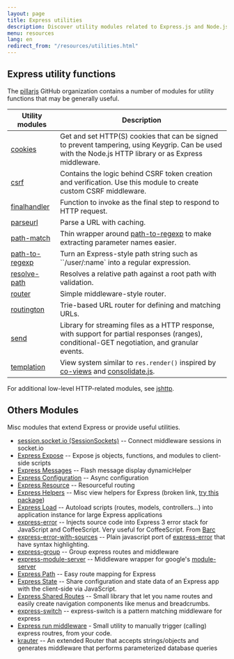 ```yaml
---
layout: page
title: Express utilities
description: Discover utility modules related to Express.js and Node.js, including tools for cookies, CSRF protection, URL parsing, routing, and more to enhance your applications.
menu: resources
lang: en
redirect_from: "/resources/utilities.html"
---
```


## Express utility functions

The [pillarjs](https://github.com/pillarjs) GitHub organization contains a number of modules
for utility functions that may be generally useful.

| Utility modules | Description|
|-----------------|------------|
| [cookies](https://www.npmjs.com/package/cookies) | Get and set HTTP(S) cookies that can be signed to prevent tampering, using Keygrip. Can be used with the Node.js HTTP library or as Express middleware.|
| [csrf](https://www.npmjs.com/package/csrf) | Contains the logic behind CSRF token creation and verification.  Use this module to create custom CSRF middleware.|
| [finalhandler](https://www.npmjs.com/package/finalhandler) | Function to invoke as the final step to respond to HTTP request.|
| [parseurl](https://www.npmjs.com/package/parseurl) | Parse a URL with caching. |
| [path-match](https://www.npmjs.com/package/path-match) | Thin wrapper around [path-to-regexp](https://github.com/component/path-to-regexp) to make extracting parameter names easier.|
| [path-to-regexp](https://www.npmjs.com/package/path-to-regexp) | Turn an Express-style path string such as ``/user/:name` into a regular expression.|
| [resolve-path](https://www.npmjs.com/package/resolve-path) | Resolves a relative path against a root path with validation. |
| [router](https://www.npmjs.com/package/router) | Simple middleware-style router. |
| [routington](https://www.npmjs.com/package/routington) |  Trie-based URL router for defining and matching URLs. |
| [send](https://www.npmjs.com/package/send) | Library for streaming files as a HTTP response, with support for partial responses (ranges), conditional-GET negotiation, and granular events.|
| [templation](https://www.npmjs.com/package/templation) | View system similar to `res.render()` inspired by [co-views](https://github.com/visionmedia/co-views) and [consolidate.js](https://github.com/visionmedia/consolidate.js/). |


For additional low-level HTTP-related modules, see [jshttp](http://jshttp.github.io/).


## Others Modules

Misc modules that extend Express or provide useful utilities.

-   [session.socket.io (SessionSockets)](https://github.com/functioncallback/session.socket.io) -- Connect middleware sessions in socket.io
-   [Express Expose](http://github.com/visionmedia/express-expose) -- Expose js objects, functions, and modules to client-side scripts
-   [Express Messages](http://github.com/visionmedia/express-messages) -- Flash message display dynamicHelper
-   [Express Configuration](http://github.com/visionmedia/express-configuration) -- Async configuration
-   [Express Resource](http://github.com/visionmedia/express-resource) -- Resourceful routing
-   [Express Helpers](https://github.com/masahiroh/express-helpers) -- Misc view helpers for Express (broken link, [try this package](https://github.com/tanema/express-helpers))
-   [Express Load](https://github.com/jarradseers/express-load) -- Autoload scripts (routes, models, controllers...) into application instance for large Express applications
-   [express-error](https://github.com/barc/express-error) -- Injects source code into Express 3 error stack for JavaScript and CoffeeScript. Very useful for CoffeeScript. From [Barc](http://barc.com/)
-   [express-error-with-sources](https://github.com/floatdrop/express-error-with-sources) -- Plain javascript port of [express-error](https://github.com/barc/express-error) that have syntax highlighting.
-   [express-group](https://github.com/damienklinnert/express-group) -- Group express routes and middleware
-   [express-module-server](https://github.com/jaitaiwan/express-module-server) -- Middleware wrapper for google's [module-server](https://github.com/google/module-server)
-   [Express Path](https://github.com/hyubs/express-path) -- Easy route mapping for Express
-   [Express State](https://github.com/yahoo/express-state) -- Share configuration and state data of an Express app with the client-side via JavaScript.
-   [Express Shared Routes](https://github.com/hrajchert/express-shared-routes) -- Small library that let you name routes and easily create navigation components like menus and breadcrumbs.
-   [express-switch](https://github.com/B3rn475/express-switch) -- express-switch is a pattern matching middleware for express
-   [Express run middleware](https://github.com/AminaG/node-run-middleware) - Small utility to manually trigger (calling) express routres, from your code.
-   [krauter](https://github.com/brandon-d-mckay/krauter) -- An extended Router that accepts strings/objects and generates middleware that performs parameterized database queries
